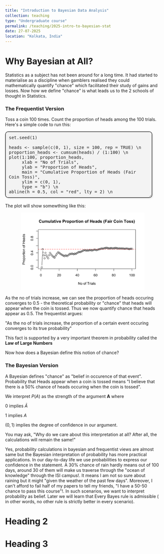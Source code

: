 ```yaml
---
title: "Introduction to Bayesian Data Analysis"
collection: teaching
type: "Undergraduate course"
permalink: /teaching/2025-intro-to-bayesian-stat
date: 27-07-2025
location: "Kolkata, India"
---
```



Why Bayesian at All?
======
Statistics as a subject has not been around for a long time. It had started to materialise as a discipline when gamblers realised they could mathematically quantify "chance" which facilitated their study of gains and losses. Now how we define "chance" is what leads us to the 2 schools of thought in Statistics.

<h3>The Frequentist Version</h3>

Toss a coin 100 times. Count the proportion of heads among the 100 trials. Here's a simple code to run this:

<textarea id="rcode" rows="12" cols="70">
set.seed(1)

heads <- sample(c(0, 1), size = 100, rep = TRUE) \n
proportion_heads <- cumsum(heads) / (1:100) \n
plot(1:100, proportion_heads,
     xlab = "No of Trials",
     ylab = "Proportion of Heads",
     main = "Cumulative Proportion of Heads (Fair Coin Toss)",
     ylim = c(0, 1),
     type = "b") \n
abline(h = 0.5, col = "red", lty = 2) \n
</textarea>
<br>

<style>
  textarea#rcode {
    width: 90%;
    font-family: 'Fira Code', monospace;
    font-size: 14px;
    padding: 10px;
    border: 2px solid #444;
    border-radius: 10px;
    background-color: #f3f3f3;
    color: #222;
    box-shadow: 2px 2px 5px rgba(0,0,0,0.1);
  }
</style>

The plot will show somewthing like this:

<p align="center">
  <img src="Coin toss.png" width="400" alt="Proportion Plot">
</p>


As the no of trials increase, we can see the proportion of heads occuring converges to 0.5 -  the theoretical probability or "chance" that heads will appear when the coin is tossed. Thus we now quantify chance that heads appear as 0.5. The frequentist argues:

"As the no of trials increase, the proportion of a certain event occuring converges to its true probability"

This fact is supported by a very important theorem in probability called the <b>Law of Large Numbers</b>

Now how does a Bayesian define this notion of chance?

<h3>The Bayesian Version</h3>

A Bayesian defines "chance" as "belief in occurence of that event". Probability that Heads appear when a coin is tossed means "I believe that there is a 50% chance of heads occuring when the coin is tossed".

We interpret $P(A)$ as the strength of the argument <b>A</b> where 

$0$ implies $\bar{A}$

$1$ implies $A$

$(0,1)$ implies the degree of confidence in our argument.

You may ask, "Why do we care about this interpretation at all? After all, the calculations will remain the same!"

Yes, probability calculations in bayesian and frequentist views are almost same but the Bayesian interpretation of probability has more practical applications. In our day-to-day life we use probabilities to express our confidence in the statement. A 30% chance of rain hardly means out of 100 days, around 30 of them will make us traverse through the "ocean of knowledge" through the ISI campus!. It means I am not so sure about raining but it might "given the weather of the past few days". Moreover, I can't afford to fail half of my papers to tell my friends, "I have a 50-50 chance to pass this course"!. In such scenarios, we want to interpret probability as belief. Later we will learn that Every Bayes rule is admissible ( in other words, no other rule is strictly better in every scenario).


Heading 2
======

Heading 3
======
